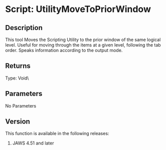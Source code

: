 # Script: UtilityMoveToPriorWindow

## Description

This tool Moves the Scripting Utility to the prior window of the same
logical level. Useful for moving through the items at a given level,
following the tab order. Speaks information according to the output
mode.

## Returns

Type: Void\

## Parameters

No Parameters

## Version

This function is available in the following releases:

1.  JAWS 4.51 and later
